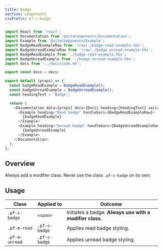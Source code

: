 ```yaml
---
title: Badge
section: components
cssPrefix: pf-c-badge
---
```

```js
import React from 'react';
import Documentation from '@siteComponents/Documentation';
import Example from '@siteComponents/Example';
import BadgeReadExampleRaw from '!raw!./badge-read-example.hbs';
import BadgeUnreadExampleRaw from '!raw!./badge-unread-example.hbs';
import BadgeReadExample from './badge-read-example.hbs';
import BadgeUnreadExample from './badge-unread-example.hbs';
import docs from '../docs/code.md';

export const Docs = docs;

export default (props) => {
  const badgeReadExample = BadgeReadExample();
  const badgeUnreadExample = BadgeUnreadExample();
  const headingText = 'Badge';

  return (
    <Documentation data={props} docs={Docs} heading={headingText} variablesRoot={variablesRoot}>
      <Example heading="Read badge" handlebars={BadgeReadExampleRaw}>
        {badgeReadExample}
      </Example>
      <Example heading="Unread badge" handlebars={BadgeUnreadExampleRaw}>
        {badgeUnreadExample}
      </Example>
    </Documentation>
  );
};
```

## Overview

Always add a modifier class. Never use the class `.pf-c-badge` on its own.


## Usage

| Class | Applied to | Outcome |
| -- | -- | -- |
| `.pf-c-badge` | `<span>` | Initiates a badge. **Always use with a modifier class.** |
| `.pf-m-read` | `.pf-c-badge` | Applies read badge styling. |
| `.pf-m-unread` | `.pf-c-badge` | Applies unread badge styling. |
